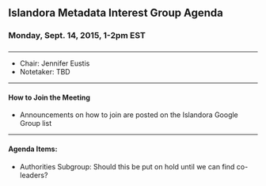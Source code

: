 ## Islandora Metadata Interest Group Agenda
### Monday, Sept. 14, 2015, 1-2pm EST
### 
---
* Chair: Jennifer Eustis
* Notetaker:  TBD

---

#### How to Join the Meeting  
* Announcements on how to join are posted on the Islandora Google Group list


---

#### Agenda Items:
* Authorities Subgroup: Should this be put on hold until we can find co-leaders?
